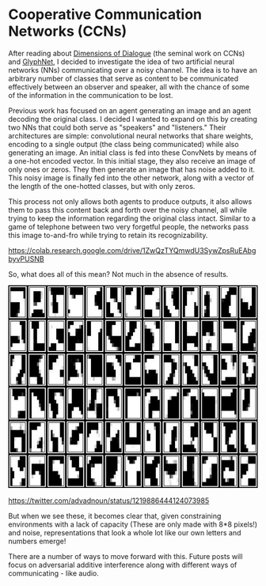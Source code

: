 # Cooperative Communication Networks (CCNs)

After reading about [Dimensions of Dialogue](https://www.joelsimon.net/dimensions-of-dialogue.html) (the seminal work on CCNs)
and [GlyphNet](https://github.com/noahtren/GlyphNet), 
I decided to investigate the idea of two artificial neural networks (NNs) communicating over a noisy channel.
The idea is to have an arbitrary number of classes that serve as content to be communicated effectively between an observer and speaker,
all with the chance of some of the information in the communication to be lost.


Previous work has focused on an agent generating an image and an agent decoding the original class.
I decided I wanted to expand on this by creating two NNs that could both serve as "speakers" and "listeners." 
Their architectures are simple: convolutional neural networks that share weights, encoding to a single output (the class being communicated) while 
also generating an image. An initial class is fed into these ConvNets by means of a one-hot encoded vector. In this initial stage,
they also receive an image of only ones or zeros. They then generate an image that has noise added to it. 
This noisy image is finally fed into the other network, along with a vector of the length of the one-hotted classes, but with only zeros.

This process not only allows both agents to produce outputs, it also allows them to pass this content back and forth over the noisy channel,
all while trying to keep the information regarding the original class intact. Similar to a game of telephone between two very forgetful people,
the networks pass this image to-and-fro while trying to retain its recognizability. 

https://colab.research.google.com/drive/1ZwQzTYQmwdU3SywZpsRuEAbgbyvPUSNB

So, what does all of this mean? Not much in the absence of results. 

![Noise-robust representations](/images/asdfwse.png)

https://twitter.com/advadnoun/status/1219886444124073985

But when we see these, it becomes clear that, given constraining environments 
with a lack of capacity (These are only made with 8*8 pixels!) and noise, representations that look a whole lot like 
our own letters and numbers emerge!

There are a number of ways to move forward with this. Future posts will focus on adversarial additive interference along with 
different ways of communicating - like audio.
